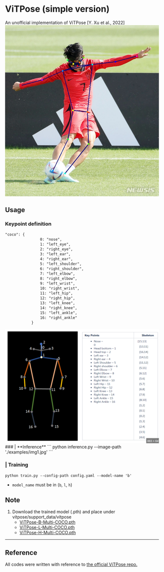 # ViTPose (simple version)
An unofficial implementation of ViTPose [Y. Xu et al., 2022] <br>
![result_image](vitpose/examples/img1_result.jpg "Result Image")

## Usage

### Keypoint definition
```
"coco": {
                0: "nose",
                1: "left_eye",
                2: "right_eye",
                3: "left_ear",
                4: "right_ear",
                5: "left_shoulder",
                6: "right_shoulder",
                7: "left_elbow",
                8: "right_elbow",
                9: "left_wrist",
                10: "right_wrist",
                11: "left_hip",
                12: "right_hip",
                13: "left_knee",
                14: "right_knee",
                15: "left_ankle",
                16: "right_ankle"
            }
```
<img src="vitpose/support_data/coco_keypoints.png" title="COCO17 Keypoints" width="512"/>
### | **Inference**
```
python inference.py --image-path './examples/img1.jpg'
```

### | **Training**
```
python train.py --config-path config.yaml --model-name 'b'
```
- `model_name` must be in (`b`, `l`, `h`)


## Note
1.  Download the trained model (.pth) and place under vitpose/support_data/vitpose
    - [ViTPose-B-Multi-COCO.pth](https://1drv.ms/u/s!AimBgYV7JjTlgSrlMB093JzJtqq-?e=Jr5S3R)
    - [ViTPose-L-Multi-COCO.pth](https://1drv.ms/u/s!AimBgYV7JjTlgTBm3dCVmBUbHYT6?e=fHUrTq)
    - [ViTPose-H-Multi-COCO.pth](https://1drv.ms/u/s!AimBgYV7JjTlgS5rLeRAJiWobCdh?e=41GsDd)

[//]: # (2. Set the config. according to the trained model)

[//]: # (    - [ViTPose-B-COCO-256x192]&#40;/Users/jaehyun/workspace/ViTPose_pytorch/configs/ViTPose_base_coco_256x192.py&#41; )

[//]: # (    - [ViTPose-L-COCO-256x192]&#40;/Users/jaehyun/workspace/ViTPose_pytorch/configs/ViTPose_large_coco_256x192.py&#41; )

[//]: # (    - [ViTPose-H-COCO-256x192]&#40;/Users/jaehyun/workspace/ViTPose_pytorch/configs/ViTPose_huge_coco_256x192.py&#41; )

---
## Reference
All codes were written with reference to [the official ViTPose repo.](https://github.com/ViTAE-Transformer/ViTPose)